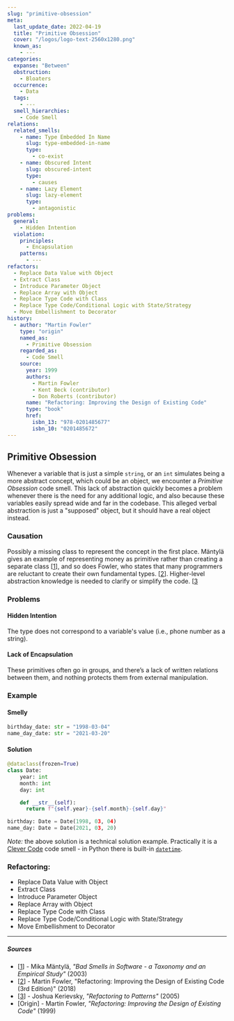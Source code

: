 ```yaml
---
slug: "primitive-obsession"
meta:
  last_update_date: 2022-04-19
  title: "Primitive Obsession"
  cover: "/logos/logo-text-2560x1280.png"
  known_as:
    - ---
categories:
  expanse: "Between"
  obstruction:
    - Bloaters
  occurrence:
    - Data
  tags:
    - ---
  smell_hierarchies:
    - Code Smell
relations:
  related_smells:
    - name: Type Embedded In Name
      slug: type-embedded-in-name
      type:
        - co-exist
    - name: Obscured Intent
      slug: obscured-intent
      type:
        - causes
    - name: Lazy Element
      slug: lazy-element
      type:
        - antagonistic
problems:
  general:
    - Hidden Intention
  violation:
    principles:
      - Encapsulation
    patterns:
      - ---
refactors:
  - Replace Data Value with Object
  - Extract Class
  - Introduce Parameter Object
  - Replace Array with Object
  - Replace Type Code with Class
  - Replace Type Code/Conditional Logic with State/Strategy
  - Move Embellishment to Decorator
history:
  - author: "Martin Fowler"
    type: "origin"
    named_as:
      - Primitive Obsession
    regarded_as:
      - Code Smell
    source:
      year: 1999
      authors:
        - Martin Fowler
        - Kent Beck (contributor)
        - Don Roberts (contributor)
      name: "Refactoring: Improving the Design of Existing Code"
      type: "book"
      href:
        isbn_13: "978-0201485677"
        isbn_10: "0201485672"
---
```


## Primitive Obsession

Whenever a variable that is just a simple `string`, or an `int` simulates being a more abstract concept, which could be an object, we encounter a _Primitive Obsession_ code smell. This lack of abstraction quickly becomes a problem whenever there is the need for any additional logic, and also because these variables easily spread wide and far in the codebase. This alleged verbal abstraction is just a "supposed" object, but it should have a real object instead.

### Causation

Possibly a missing class to represent the concept in the first place. Mäntylä gives an example of representing money as primitive rather than creating a separate class [[1](#sources)], and so does Fowler, who states that many programmers are reluctant to create their own fundamental types. [[2](#sources)]. Higher-level abstraction knowledge is needed to clarify or simplify the code. [[3](#sources)

### Problems

#### **Hidden Intention**

The type does not correspond to a variable's value (i.e., phone number as a string).

#### **Lack of Encapsulation**

These primitives often go in groups, and there’s a lack of written relations between them, and nothing protects them from external manipulation.

### Example

<div class="example-block">

#### Smelly

```py
birthday_date: str = "1998-03-04"
name_day_date: str = "2021-03-20"
```

#### Solution

```py
@dataclass(frozen=True)
class Date:
    year: int
    month: int
    day: int

    def __str__(self):
      return f"{self.year}-{self.month}-{self.day}"

birthday: Date = Date(1998, 03, 04)
name_day: Date = Date(2021, 03, 20)
```

_Note:_ the above solution is a technical solution example. Practically it is a [Clever Code](./clever-code.md) code smell - in Python there is built-in [`datetime`](https://docs.python.org/3/library/datetime.html).

</div>

### Refactoring:

- Replace Data Value with Object
- Extract Class
- Introduce Parameter Object
- Replace Array with Object
- Replace Type Code with Class
- Replace Type Code/Conditional Logic with State/Strategy
- Move Embellishment to Decorator

---

##### Sources

- [[1](#sources)] - Mika Mäntylä, _"Bad Smells in Software - a Taxonomy and an Empirical Study"_ (2003)
- [[2](#sources)] - Martin Fowler, "Refactoring: Improving the Design of Existing Code (3rd Edition)" (2018)
- [[3](#sources)] - Joshua Kerievsky, _"Refactoring to Patterns"_ (2005)
- [Origin] - Martin Fowler, _"Refactoring: Improving the Design of Existing Code"_ (1999)
